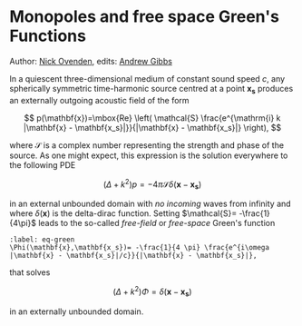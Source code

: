 # Monopoles and free space Green's Functions
Author: [Nick Ovenden](https://knowledgebase.acoustics.ac.uk/community/bios.html#nick-ovenden), 
edits: [Andrew Gibbs](https://knowledgebase.acoustics.ac.uk/community/bios.html#andrew-gibbs)

In a quiescent three-dimensional medium of constant sound speed $c$, any spherically symmetric time-harmonic source centred at a point $\mathbf{x_s}$ produces an externally outgoing acoustic field  of the form 

$$ p(\mathbf{x})=\mbox{Re} \left( \mathcal{S} \frac{e^{\mathrm{i} k |\mathbf{x} - \mathbf{x_s}|}}{|\mathbf{x} - \mathbf{x_s}|} \right), $$

where $\mathcal{S}$ is a complex number representing the strength and phase of the source. As one might expect, this expression is the solution everywhere 
to the following PDE 

$$ \left(\Delta + k^2 \right) p = -4\pi \mathcal{S} \delta(\mathbf{x} -\mathbf{x_s}) $$

in an external unbounded domain with *no incoming* waves from infinity and where $\delta(\mathbf{x})$ is the delta-dirac function. 
  Setting $\mathcal{S}= -\frac{1}{4\pi}$ leads to the so-called *free-field* or *free-space* Green's 
  function 
  
  ```{math}
  :label: eq-green
  \Phi(\mathbf{x},\mathbf{x_s})= -\frac{1}{4 \pi} \frac{e^{i\omega |\mathbf{x} - \mathbf{x_s}|/c}}{|\mathbf{x} - \mathbf{x_s}|},
  ```
  
  that solves 
  
  $$ \left(\Delta + k^2 \right) \Phi = \delta(\mathbf{x} -\mathbf{x_s}) $$
  
  in an externally unbounded domain. 

